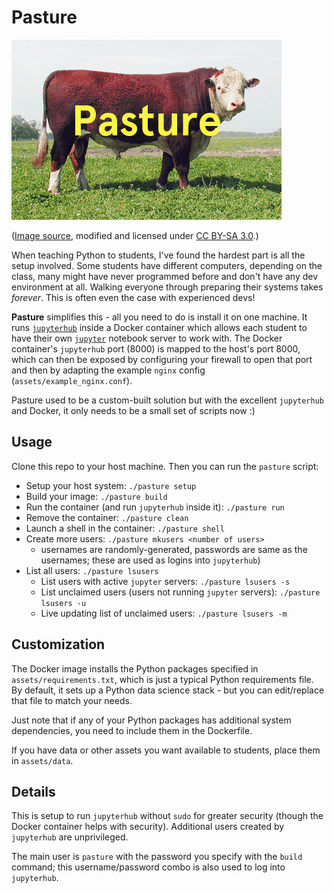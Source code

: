 # Pasture

![Pasture](pasture.jpg)

([Image source](https://commons.wikimedia.org/wiki/File:PolledHereford_bull.jpg), modified and licensed under [CC BY-SA 3.0](https://creativecommons.org/licenses/by-sa/3.0/deed.en).)

When teaching Python to students, I've found the hardest part is all the setup involved. Some students have different computers, depending on the class, many might have never programmed before and don't have any dev environment at all. Walking everyone through preparing their systems takes _forever_. This is often even the case with experienced devs!

__Pasture__ simplifies this - all you need to do is install it on one machine. It runs [`jupyterhub`](https://github.com/jupyter/jupyterhub) inside a Docker container which allows each student to have their own [`jupyter`](https://github.com/jupyter/notebook) notebook server to work with. The Docker container's `jupyterhub` port (8000) is mapped to the host's port 8000, which can then be exposed by configuring your firewall to open that port and then by adapting the example `nginx` config (`assets/example_nginx.conf`).

Pasture used to be a custom-built solution but with the excellent `jupyterhub` and Docker, it only needs to be a small set of scripts now :)

## Usage

Clone this repo to your host machine. Then you can run the `pasture` script:

- Setup your host system: `./pasture setup`
- Build your image: `./pasture build`
- Run the container (and run `jupyterhub` inside it): `./pasture run`
- Remove the container: `./pasture clean`
- Launch a shell in the container: `./pasture shell`
- Create more users: `./pasture mkusers <number of users>`
    - usernames are randomly-generated, passwords are same as the usernames; these are used as logins into `jupyterhub`)
- List all users: `./pasture lsusers`
    - List users with active `jupyter` servers: `./pasture lsusers -s`
    - List unclaimed users (users not running `jupyter` servers): `./pasture lsusers -u`
    - Live updating list of unclaimed users: `./pasture lsusers -m`

## Customization

The Docker image installs the Python packages specified in `assets/requirements.txt`, which is just a typical Python requirements file. By default, it sets up a Python data science stack - but you can edit/replace that file to match your needs.

Just note that if any of your Python packages has additional system dependencies, you need to include them in the Dockerfile.

If you have data or other assets you want available to students, place them in `assets/data`.

## Details

This is setup to run `jupyterhub` without `sudo` for greater security (though the Docker container helps with security). Additional users created by `jupyterhub` are unprivileged.

The main user is `pasture` with the password you specify with the `build` command; this username/password combo is also used to log into `jupyterhub`.


